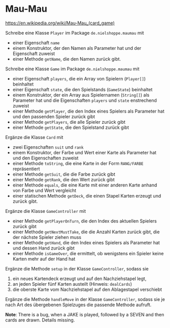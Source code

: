 # Mau-Mau

https://en.wikipedia.org/wiki/Mau-Mau_(card_game)

Schreibe eine Klasse `Player` im Package `de.nielshoppe.maumau` mit
* einer Eigenschaft `name`
* einem Konstruktor, der den Namen als Parameter hat und der Eigenschaft zuweist
* einer Methode `getName`, die den Namen zurück gibt.

Schreibe eine Klasse `Game` im Package `de.nielshoppe.maumau` mit
* einer Eigenschaft `players`, die ein Array von Spielern (`Player[]`) beinhaltet
* einer Eigenschaft `state`, die den Spielstands (`GameState`) beinhaltet
* einem Konstruktor, der ein Array aus Spielernamen (`String[]`) als Parameter hat und die Eigenschaften `players` und `state` enstrechend zuweist
* einer Methode `getPlayer`, die den Index eines Spielers als Parameter hat und den passenden Spieler zurück gibt
* einer Methode `getPlayers`, die alle Spieler zurück gibt
* einer Methode `getState`, die den Spielstand zurück gibt

Ergänze die Klasse `Card` mit
* zwei Eigenschaften `suit` und `rank`
* einem Konstruktor, der Farbe und Wert einer Karte als Parameter hat und den Eigenschaften zuweist
* einer Methode `toString`, die eine Karte in der Form `RANG/FARBE` repräsentiert
* einer Methode `getSuit`, die die Farbe zurück gibt
* einer Methode `getRank`, die den Wert zurück gibt
* einer Methode `equals`, die eine Karte mit einer anderen Karte anhand von Farbe und Wert vergleicht 
* einer statischen Methode `getDeck`, die einen Stapel Karten erzeugt und zurück gibt.

Ergänze die Klasse `GameController` mit
* einer Methode `getPlayerOnTurn`, die den Index des aktuellen Spielers zurück gibt
* einer Methode `getNextMustTake`, die die Anzahl Karten zurück gibt, die der nächste Spieler ziehen muss
* einer Methode `getHand`, die den Index eines Spielers als Parameter hat und dessen Hand zurück gibt
* einer Methode `isGameOver`, die ermittelt, ob wenigstens ein Spieler keine Karten mehr auf der Hand hat

Ergänze die Methode `setup` in der Klasse `GameController`, sodass sie
1. ein neues Kartendeck erzeugt und auf den Nachziehstapel legt,
2. an jeden Spieler fünf Karten austeilt (Hinweis: `dealCards`)
3. die oberste Karte vom Nachziehstapel auf den Ablagestapel verschiebt

Ergänze die Methode `handleMove` in der Klasse `GameController`,
sodass sie je nach Art des übergebenen Spielzuges die passende Methode aufruft.

**Note**: There is a bug, when a JAKE is played, followed by a SEVEN and then cards are drawn. Details missing.